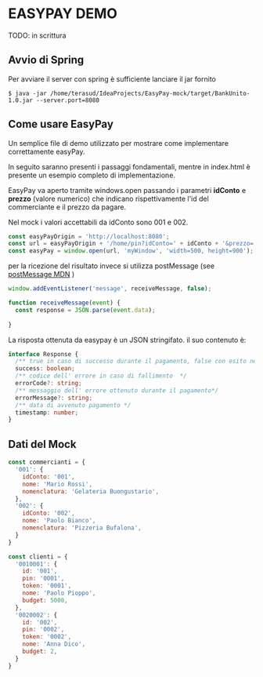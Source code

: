 # EASYPAY DEMO

TODO: in scrittura

## Avvio di Spring

Per avviare il server con spring è sufficiente lanciare il jar fornito

```$xslt
$ java -jar /home/terasud/IdeaProjects/EasyPay-mock/target/BankUnito-1.0.jar --server.port=8080

```



## Come usare EasyPay

Un semplice file di demo utilizzato per mostrare come implementare correttamente easyPay.

In seguito saranno presenti i passaggi fondamentali, mentre in index.html è presente un esempio completo di implementazione.

EasyPay va aperto tramite windows.open passando i parametri **idConto** e **prezzo** (valore numerico) che indicano rispettivamente l'id del commerciante e il prezzo da pagare.

Nel mock i valori accettabili da idConto sono 001 e 002.

```js
const easyPayOrigin = 'http://localhost:8080';
const url = easyPayOrigin + '/home/pin?idConto=' + idConto + '&prezzo=' + prezzo;
const easyPay = window.open(url, 'myWindow', 'width=500, height=900'); // Opens a new window
```


per la ricezione del risultato invece si utilizza postMessage
(see [postMessage MDN](https://developer.mozilla.org/en-US/docs/Web/API/Window/postMessage) )

```js
window.addEventListener('message', receiveMessage, false);

function receiveMessage(event) {
  const response = JSON.parse(event.data);
  
}
```

La risposta ottenuta da easypay è un JSON stringifato.
il suo contenuto è: 
```typescript
interface Response {
  /** true in caso di successo durante il pagamento, false con esito negativo */
  success: boolean;
  /** codice dell' errore in caso di fallimento  */
  errorCode?: string;
  /** messaggio dell' errore ottenuto durante il pagamento*/
  errorMessage?: string;
  /** data di avvenuto pagamento */
  timestamp: number;
}
```

## Dati del Mock


```js
const commercianti = {
  '001': {
    idConto: '001',
    nome: 'Mario Rossi',
    nomenclatura: 'Gelateria Buongustario',
  },
  '002': {
    idConto: '002',
    nome: 'Paolo Bianco',
    nomenclatura: 'Pizzeria Bufalona',
  }
}
```


```js
const clienti = {
  '0010001': {
    id: '001',
    pin: '0001',
    token: '0001',
    nome: 'Paolo Pioppo',
    budget: 5000,
  },
  '0020002': {
    id: '002',
    pin: '0002',
    token: '0002',
    nome: 'Anna Dico',
    budget: 2,
  }
}
```
